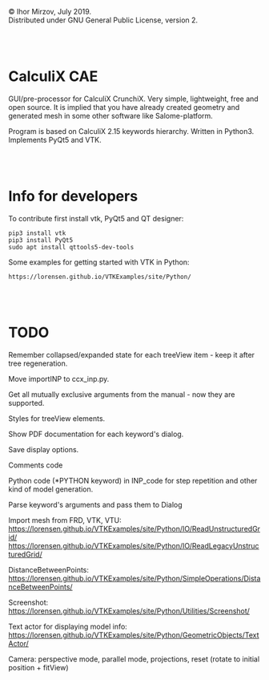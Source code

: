 © Ihor Mirzov, July 2019.  
Distributed under GNU General Public License, version 2.

<br/><br/>



# CalculiX CAE

GUI/pre-processor for CalculiX CrunchiX. Very simple, lightweight, free and open source. It is implied that you have already created geometry and generated mesh in some other software like Salome-platform.

Program is based on CalculiX 2.15 keywords hierarchy. Written in Python3. Implements PyQt5 and VTK.

<br/><br/>



# Info for developers

To contribute first install vtk, PyQt5 and QT designer:

    pip3 install vtk
    pip3 install PyQt5
    sudo apt install qttools5-dev-tools

Some examples for getting started with VTK in Python:

    https://lorensen.github.io/VTKExamples/site/Python/

<br/><br/>



# TODO

Remember collapsed/expanded state for each treeView item - keep it after tree regeneration.

Move importINP to ccx_inp.py.

Get all mutually exclusive arguments from the manual - now they are supported.

Styles for treeView elements.

Show PDF documentation for each keyword's dialog.

Save display options.

Comments code

Python code (*PYTHON keyword) in INP_code for step repetition and other kind of model generation.

Parse keyword's arguments and pass them to Dialog




Import mesh from FRD, VTK, VTU:  
https://lorensen.github.io/VTKExamples/site/Python/IO/ReadUnstructuredGrid/  
https://lorensen.github.io/VTKExamples/site/Python/IO/ReadLegacyUnstructuredGrid/

DistanceBetweenPoints:  
https://lorensen.github.io/VTKExamples/site/Python/SimpleOperations/DistanceBetweenPoints/

Screenshot:  
https://lorensen.github.io/VTKExamples/site/Python/Utilities/Screenshot/

Text actor for displaying model info:  
https://lorensen.github.io/VTKExamples/site/Python/GeometricObjects/TextActor/

Camera: perspective mode, parallel mode, projections, reset (rotate to initial position + fitView)
